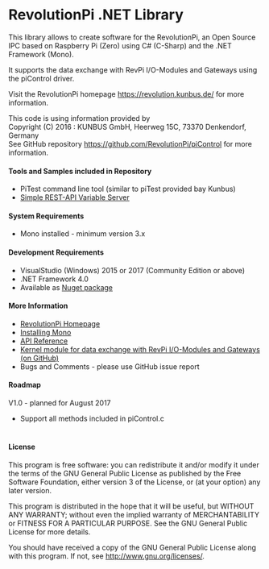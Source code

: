 # RevolutionPi .NET Library
This library allows to create software for the RevolutionPi, an Open Source IPC based on Raspberry Pi (Zero)
using C# (C-Sharp) and the .NET Framework (Mono).    

It supports the  data exchange with RevPi I/O-Modules and Gateways
using the piControl driver.

Visit the RevolutionPi homepage https://revolution.kunbus.de/ for more information.

This code is using information provided by    
Copyright (C) 2016 : KUNBUS GmbH, Heerweg 15C, 73370 Denkendorf, Germany    
See GitHub repository https://github.com/RevolutionPi/piControl for more information.

#### Tools and Samples included in Repository
* PiTest command line tool (similar to piTest provided bay Kunbus)
* [Simple REST-API Variable Server](VariableServer.md)

#### System Requirements
* Mono installed - minimum version 3.x

#### Development Requirements
* VisualStudio (Windows) 2015 or 2017 (Community Edition or above)
* .NET Framework 4.0
* Available as [Nuget package](https://www.nuget.org/packages/IctBaden.RevolutionPi/)

#### More Information
* [RevolutionPi Homepage](https://revolution.kunbus.de/)
* [Installing Mono](InstallMono.md)
* [API Reference](ApiReference.md)
* [Kernel module for data exchange with RevPi I/O-Modules and Gateways (on GitHub)](https://github.com/RevolutionPi/piControl)
* Bugs and Comments - please use GitHub issue report

#### Roadmap
V1.0 - planned for August 2017
* Support all methods included in piControl.c

#     
#
#### License
This program is free software: you can redistribute it and/or modify
it under the terms of the GNU General Public License as published by
the Free Software Foundation, either version 3 of the License, or
(at your option) any later version.

This program is distributed in the hope that it will be useful,
but WITHOUT ANY WARRANTY; without even the implied warranty of
MERCHANTABILITY or FITNESS FOR A PARTICULAR PURPOSE.  See the
GNU General Public License for more details.

You should have received a copy of the GNU General Public License
along with this program.  If not, see <http://www.gnu.org/licenses/>. 

